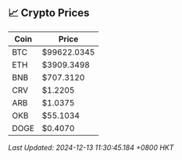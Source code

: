## 📈 Crypto Prices

| Coin | Price |
| ---- | ----- |
| BTC | $99622.0345 |
| ETH | $3909.3498 |
| BNB | $707.3120 |
| CRV | $1.2205 |
| ARB | $1.0375 |
| OKB | $55.1034 |
| DOGE | $0.4070 |

_Last Updated: 2024-12-13 11:30:45.184 +0800 HKT_